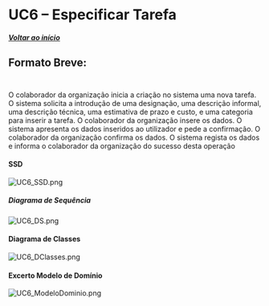 # UC6 – Especificar Tarefa<br/>

##### [Voltar ao início](https://github.com/pedro-miguez/upskill_java1_labprg_grupo3/blob/main/README.md)

## Formato Breve:<br/><br/>

O colaborador da organização inicia a criação no sistema uma nova tarefa. O sistema solicita a introdução de uma designação, uma descrição informal, uma descrição técnica, uma estimativa de prazo e custo, e uma categoria para inserir a tarefa. O colaborador da organização insere os dados. O sistema apresenta os dados inseridos ao utilizador e pede a confirmação. O colaborador da organização confirma os dados. O sistema regista os dados e informa o colaborador da organização do sucesso desta operação

#### SSD

![UC6_SSD.png](E:\Documents\GitHub\upskill_java1_labprg_grupo3\Análise\UC6_Definir_Tarefa\UC6_SSD.png)

##### Diagrama de Sequência

![UC6_DS.png](E:\Documents\GitHub\upskill_java1_labprg_grupo3\Análise\UC6_Definir_Tarefa\UC6_DS.png)

#### Diagrama de Classes

![UC6_DClasses.png](E:\Documents\GitHub\upskill_java1_labprg_grupo3\Análise\UC6_Definir_Tarefa\UC6_DClasses.png)

#### Excerto Modelo de Domínio

![UC6_ModeloDominio.png](E:\Documents\GitHub\upskill_java1_labprg_grupo3\Análise\UC6_Definir_Tarefa\UC6_ModeloDominio.png)
